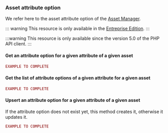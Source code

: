 ### Asset attribute option

We refer here to the asset attribute option of the [Asset Manager](/documentation/asset-manager.html#the-asset-attribute-option).

::: warning
This resource is only available in the [Entreprise Edition](https://www.akeneo.com/enterprise-edition/).
:::

:::warning
This resource is only available since the version 5.0 of the PHP API client.
:::

#### Get an attribute option for a given attribute of a given asset

```php
EXAMPLE TO COMPLETE
```

#### Get the list of attribute options of a given attribute for a given asset

```php
EXAMPLE TO COMPLETE
```

#### Upsert an attribute option for a given attribute of a given asset

If the attribute option does not exist yet, this method creates it, otherwise it updates it.

```php
EXAMPLE TO COMPLETE
```
